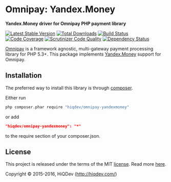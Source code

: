 Omnipay: Yandex.Money
=====================

**Yandex.Money driver for Omnipay PHP payment library**

[![Latest Stable Version](https://poser.pugx.org/hiqdev/omnipay-yandexmoney/v/stable)](https://packagist.org/packages/hiqdev/omnipay-yandexmoney)
[![Total Downloads](https://poser.pugx.org/hiqdev/omnipay-yandexmoney/downloads)](https://packagist.org/packages/hiqdev/omnipay-yandexmoney)
[![Build Status](https://img.shields.io/travis/hiqdev/omnipay-yandexmoney.svg)](https://travis-ci.org/hiqdev/omnipay-yandexmoney)
[![Code Coverage](https://scrutinizer-ci.com/g/hiqdev/omnipay-yandexmoney/badges/coverage.png?b=master)](https://scrutinizer-ci.com/g/hiqdev/omnipay-yandexmoney/?branch=master)
[![Scrutinizer Code Quality](https://scrutinizer-ci.com/g/hiqdev/omnipay-yandexmoney/badges/quality-score.png?b=master)](https://scrutinizer-ci.com/g/hiqdev/omnipay-yandexmoney/?branch=master)
[![Dependency Status](https://www.versioneye.com/php/hiqdev:omnipay-yandexmoney/dev-master/badge.svg)](https://www.versioneye.com/php/hiqdev:omnipay-yandexmoney/dev-master)

[Omnipay](https://github.com/omnipay/omnipay) is a framework agnostic, multi-gateway payment
processing library for PHP 5.3+.
This package implements [Yandex.Money](https://money.yandex.ru/) support for Omnipay.

## Installation

The preferred way to install this library is through [composer](http://getcomposer.org/download/).

Either run

```sh
php composer.phar require "hiqdev/omnipay-yandexmoney"
```

or add

```json
"hiqdev/omnipay-yandexmoney": "*"
```

to the require section of your composer.json.

## License

This project is released under the terms of the MIT [license](LICENSE).
Read more [here](http://choosealicense.com/licenses/mit).

Copyright © 2015-2016, HiQDev (http://hiqdev.com/)

